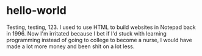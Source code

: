# hello-world
Testing, testing, 123.
I used to use HTML to build websites in Notepad back in 1996. Now I'm irritated because I bet if I'd stuck with learning programming instead of going to college to become a nurse, I would have made a lot more money and been shit on a lot less. 
